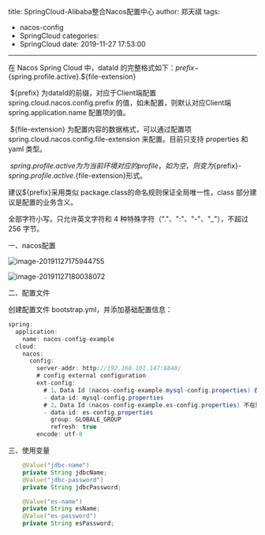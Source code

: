 title: SpringCloud-Alibaba整合Nacos配置中心
author: 郑天祺
tags:
  - nacos-config
  - SpringCloud
categories:
  - SpringCloud
date: 2019-11-27 17:53:00
---

在 Nacos Spring Cloud 中，dataId 的完整格式如下：${prefix}-${spring.profile.active}.${file-extension}

​	${prefix} 为dataId的前缀，对应于Client端配置 spring.cloud.nacos.config.prefix 的值，如未配置，则默认对应Client端 spring.application.name 配置项的值。

​	${file-extension} 为配置内容的数据格式，可以通过配置项 spring.cloud.nacos.config.file-extension 来配置。目前只支持 properties 和 yaml 类型。

​	${spring.profile.active} 为为当前环境对应的 profile，如为空，则变为${prefix}-${spring.profile.active}.${file-extension}形式。

建议${prefix}采用类似 package.class的命名规则保证全局唯一性，class 部分建议是配置的业务含义。

全部字符小写。只允许英文字符和 4 种特殊字符（"."、":"、"-"、"_"），不超过 256 字节。

一、nacos配置

![image-20191127175944755](/img/nacos-springCloud1.png)

![image-20191127180038072](/img/nacos-springCloud2.png)

二、配置文件

创建配置文件  bootstrap.yml，并添加基础配置信息：

```java
spring:
  application:
    name: nacos-config-example
  cloud:
    nacos:
      config:
        server-addr: http://192.168.101.147:8848/
        # config external configuration
        ext-config:
          # 1、Data Id (nacos-config-example.mysql-config.properties) 在默认的组 DEFAULT_GROUP,不支持配置的动态刷新
          - data-id: mysql-config.properties
          # 2、Data Id (nacos-config-example.es-config.properties) 不在默认的组，支持动态刷新
          - data-id: es-config.properties
            group: GLOBALE_GROUP
            refresh: true
        encode: utf-8

```

三、使用变量

```java
    @Value("jdbc-name")
    private String jdbcName;
    @Value("jdbc-password")
    private String jdbcPassword;

    @Value("es-name")
    private String esName;
    @Value("es-password")
    private String esPassword;
```

